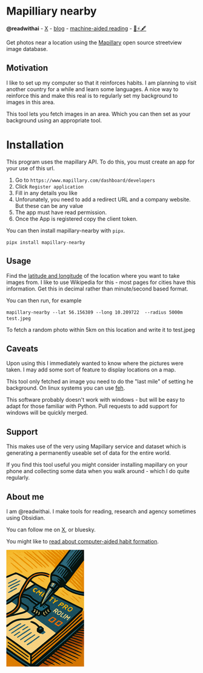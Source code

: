 # Mapilliary nearby
**@readwithai** - [X](https://x.com/readwithai) - [blog](https://readwithai.substack.com/) - [machine-aided reading](https://www.reddit.com/r/machineAidedReading/) - [📖](https://readwithai.substack.com/p/what-is-reading-broadly-defined
)[⚡️](https://readwithai.substack.com/s/technical-miscellany)[🖋️](https://readwithai.substack.com/p/note-taking-with-obsidian-much-of)

Get photos near a location using the [Mapillary](https://www.mapillary.com/) open source streetview image database.

## Motivation
I like to set up my computer so that it reinforces habits. I am planning to visit another country for a while and learn some languages. A nice way to reinforce this and make this real is to regularly set my background to images in this area.

This tool lets you fetch images in an area. Which you can then set as your background using an appropriate tool.

# Installation
This program uses the mapillary API. To do this, you must create an app for your use of this url.

1. Go to `https://www.mapillary.com/dashboard/developers`
1. Click `Register application`
1. Fill in any details you like
1. Unforunately, you need to add a redirect URL and a company website. But these can be any value
1. The app must have read permission.
1. Once the App is registered copy the client token.

You can then install mapillary-nearby with `pipx`.
```
pipx install mapillary-nearby
```

## Usage
Find the [latitude and longitude](https://en.wikipedia.org/wiki/Longitude) of the location where you want to take images from. I like to use Wikipedia for this - most pages for cities have this information. Get this in decimal rather than minute/second based format.

You can then run, for example
```
mapillary-nearby --lat 56.156389 --long 10.209722  --radius 5000m  test.jpeg
```
To fetch a random photo within 5km on this location and write it to test.jpeg

## Caveats
Upon using this I immediately wanted to know where the pictures were taken. I may add some sort of feature to display locations on a map.

This tool only fetched an image you need to do the "last mile" of setting he background. On linux systems you can use [feh](https://wiki.archlinux.org/title/Feh).

This software probably doesn't work with windows - but will be easy to adapt for those familiar with Python. Pull requests to add support for windows will be quickly merged.

## Support
This makes use of the very using Mapillary service and dataset which is generating a permanently useable set of data for the entire world.

If you find this tool useful you might consider installing mapillary on your phone and collecting some data when you walk around - which I do quite regularly.

## About me
I am @readwithai. I make tools for reading, research and agency sometimes using Obsidian.

You can follow me on [X](https://x.com/readwithai), or bluesky.

You might like to [read about computer-aided habit formation](https://readwithai.substack.com/p/using-computers-to-support-habits).

[![@readwithai logo](./logo.png)](https://readwithai.substack.com/)
